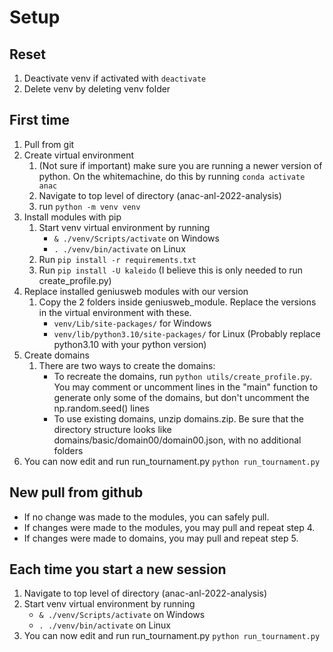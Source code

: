# Setup

## Reset

1. Deactivate venv if activated with `deactivate`
2. Delete venv by deleting venv folder

## First time

1. Pull from git
2. Create virtual environment
    1. (Not sure if important) make sure you are running a newer version of python. 
        On the whitemachine, do this by running `conda activate anac`
    2. Navigate to top level of directory (anac-anl-2022-analysis)
    3. run `python -m venv venv`
3. Install modules with pip
    1. Start venv virtual environment by running 
        - `& ./venv/Scripts/activate` on Windows
        - `. ./venv/bin/activate` on Linux
    2. Run `pip install -r requirements.txt`
    3. Run `pip install -U kaleido` (I believe this is only needed to run create_profile.py)
4. Replace installed geniusweb modules with our version
    1. Copy the 2 folders inside geniusweb_module. Replace the versions in the virtual environment with these.
        - `venv/Lib/site-packages/` for Windows
        - `venv/lib/python3.10/site-packages/` for Linux (Probably replace python3.10 with your python version)
5. Create domains
    1. There are two ways to create the domains:
        - To recreate the domains, run `python utils/create_profile.py`.
          You may comment or uncomment lines in the "main" function to generate only some of the domains, 
          but don't uncomment the np.random.seed() lines
        - To use existing domains, unzip domains.zip. Be sure that the directory structure 
          looks like domains/basic/domain00/domain00.json, with no additional folders
6. You can now edit and run run_tournament.py `python run_tournament.py`

## New pull from github

- If no change was made to the modules, you can safely pull.
- If changes were made to the modules, you may pull and repeat step 4. 
- If changes were made to domains, you may pull and repeat step 5.

## Each time you start a new session

1. Navigate to top level of directory (anac-anl-2022-analysis)
2. Start venv virtual environment by running 
    - `& ./venv/Scripts/activate` on Windows
    - `. ./venv/bin/activate` on Linux
3. You can now edit and run run_tournament.py `python run_tournament.py`